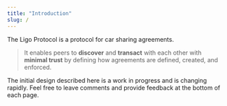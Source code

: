 ```yaml
---
title: "Introduction"
slug: /
---
```


The Ligo Protocol is a protocol for car sharing agreements.

> It enables peers to **discover** and **transact** with each other with **minimal trust** by defining how agreements are defined, created, and enforced.

The initial design described here is a work in progress and is changing rapidly. Feel free to leave comments and provide feedback at the bottom of each page.